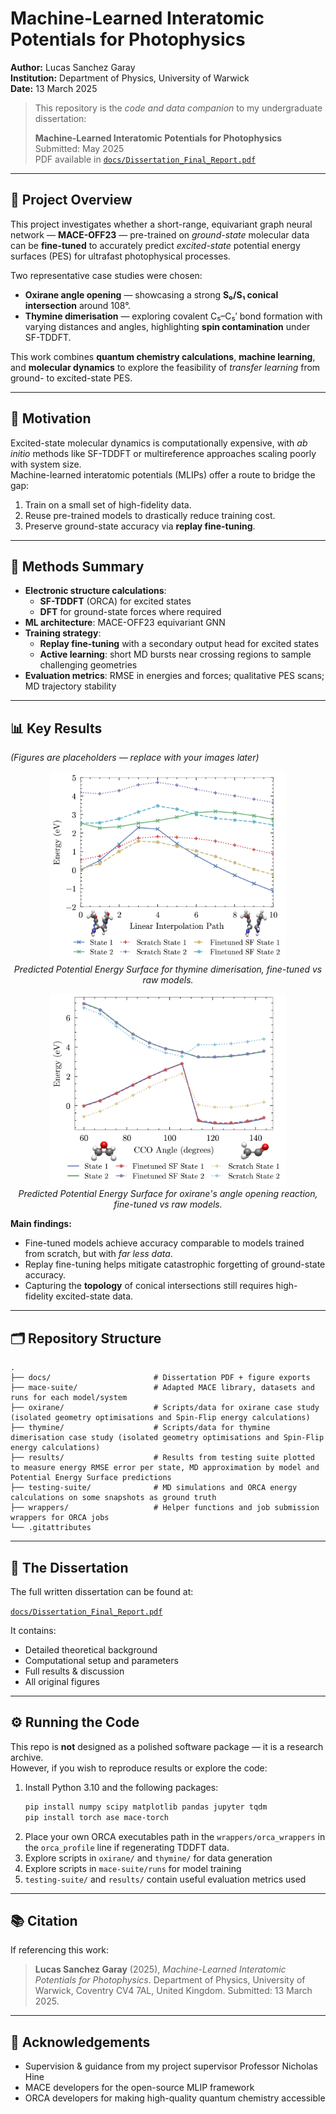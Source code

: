 # Machine-Learned Interatomic Potentials for Photophysics

**Author:** Lucas Sanchez Garay  
**Institution:** Department of Physics, University of Warwick  
**Date:** 13 March 2025  

> This repository is the *code and data companion* to my undergraduate dissertation:
>  
> **Machine-Learned Interatomic Potentials for Photophysics**  
> Submitted: May 2025  
> PDF available in [`docs/Dissertation_Final_Report.pdf`](docs/Dissertation_Final_Report.pdf)

---

## 📖 Project Overview

This project investigates whether a short-range, equivariant graph neural network — **MACE-OFF23** — pre-trained on *ground-state* molecular data can be **fine-tuned** to accurately predict *excited-state* potential energy surfaces (PES) for ultrafast photophysical processes.

Two representative case studies were chosen:

- **Oxirane angle opening** — showcasing a strong **S₀/S₁ conical intersection** around 108°.
- **Thymine dimerisation** — exploring covalent C₅–C₅′ bond formation with varying distances and angles, highlighting **spin contamination** under SF-TDDFT.

This work combines **quantum chemistry calculations**, **machine learning**, and **molecular dynamics** to explore the feasibility of *transfer learning* from ground- to excited-state PES.

---

## 🎯 Motivation

Excited-state molecular dynamics is computationally expensive, with *ab initio* methods like SF-TDDFT or multireference approaches scaling poorly with system size.  
Machine-learned interatomic potentials (MLIPs) offer a route to bridge the gap:  
1. Train on a small set of high-fidelity data.  
2. Reuse pre-trained models to drastically reduce training cost.  
3. Preserve ground-state accuracy via **replay fine-tuning**.

---

## 🔬 Methods Summary

- **Electronic structure calculations**:  
  - **SF-TDDFT** (ORCA) for excited states  
  - **DFT** for ground-state forces where required
- **ML architecture**: MACE-OFF23 equivariant GNN
- **Training strategy**:  
  - **Replay fine-tuning** with a secondary output head for excited states  
  - **Active learning**: short MD bursts near crossing regions to sample challenging geometries  
- **Evaluation metrics**: RMSE in energies and forces; qualitative PES scans; MD trajectory stability

---

## 📊 Key Results

*(Figures are placeholders — replace with your images later)*

<p align="center">
  <img src="docs/figs/thymine-predictions.png" alt="Thymine PES Predictions" width="75%">
  <br><em>Predicted Potential Energy Surface for thymine dimerisation, fine-tuned vs raw models.</em>
</p>

<p align="center">
  <img src="docs/figs/oxirane-prediction.png" alt="Oxirane MD" width="75%">
  <br><em>Predicted Potential Energy Surface for oxirane's angle opening reaction, fine-tuned vs raw models.</em>
</p>

**Main findings:**
- Fine-tuned models achieve accuracy comparable to models trained from scratch, but with *far less data*.
- Replay fine-tuning helps mitigate catastrophic forgetting of ground-state accuracy.
- Capturing the **topology** of conical intersections still requires high-fidelity excited-state data.
---

## 🗂 Repository Structure

```
.
├── docs/                       # Dissertation PDF + figure exports
├── mace-suite/                 # Adapted MACE library, datasets and runs for each model/system
├── oxirane/                    # Scripts/data for oxirane case study (isolated geometry optimisations and Spin-Flip energy calculations)
├── thymine/                    # Scripts/data for thymine dimerisation case study (isolated geometry optimisations and Spin-Flip energy calculations)
├── results/                    # Results from testing suite plotted to measure energy RMSE error per state, MD approximation by model and Potential Energy Surface predictions
├── testing-suite/              # MD simulations and ORCA energy calculations on some snapshots as ground truth
├── wrappers/                   # Helper functions and job submission wrappers for ORCA jobs
└── .gitattributes
```

---

## 📄 The Dissertation

The full written dissertation can be found at:

[`docs/Dissertation_Final_Report.pdf`](docs/Dissertation_Final_Report.pdf)

It contains:
- Detailed theoretical background
- Computational setup and parameters
- Full results & discussion
- All original figures

---

## ⚙️ Running the Code

This repo is **not** designed as a polished software package — it is a research archive.  
However, if you wish to reproduce results or explore the code:

1. Install Python 3.10 and the following packages:
   ```bash
   pip install numpy scipy matplotlib pandas jupyter tqdm
   pip install torch ase mace-torch
   ```
2. Place your own ORCA executables path in the `wrappers/orca_wrappers` in the `orca_profile` line if regenerating TDDFT data.
3. Explore scripts in `oxirane/` and `thymine/` for data generation
4. Explore scripts in `mace-suite/runs` for model training
5. `testing-suite/` and `results/` contain useful evaluation metrics used 

---

## 📚 Citation

If referencing this work:

> **Lucas Sanchez Garay** (2025), *Machine-Learned Interatomic Potentials for Photophysics*. Department of Physics, University of Warwick, Coventry CV4 7AL, United Kingdom. Submitted: 13 March 2025.

---

## 🙏 Acknowledgements

- Supervision & guidance from my project supervisor Professor Nicholas Hine
- MACE developers for the open-source MLIP framework  
- ORCA developers for making high-quality quantum chemistry accessible

